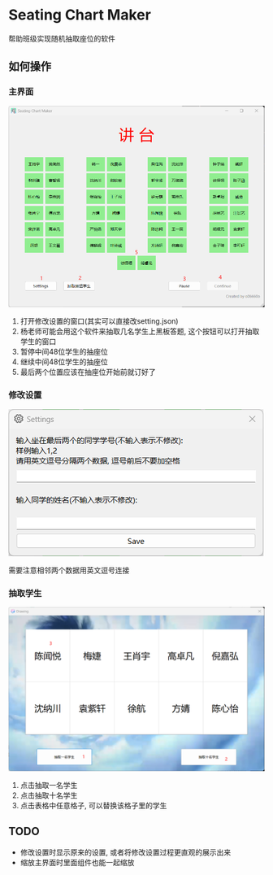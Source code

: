 # Seating Chart Maker

帮助班级实现随机抽取座位的软件

## 如何操作

### 主界面

![MainWindow](./assets/screenshots/MainWindow.png)

1. 打开修改设置的窗口(其实可以直接改setting.json)
2. 杨老师可能会用这个软件来抽取几名学生上黑板答题, 这个按钮可以打开抽取学生的窗口
3. 暂停中间48位学生的抽座位
4. 继续中间48位学生的抽座位
5. 最后两个位置应该在抽座位开始前就订好了

### 修改设置

![Settings](./assets/screenshots/Settings.png)

需要注意相邻两个数据用英文逗号连接

### 抽取学生

![Drawing](./assets/screenshots/Drawing.png)

1. 点击抽取一名学生
2. 点击抽取十名学生
3. 点击表格中任意格子, 可以替换该格子里的学生

## TODO

- 修改设置时显示原来的设置, 或者将修改设置过程更直观的展示出来
- 缩放主界面时里面组件也能一起缩放
